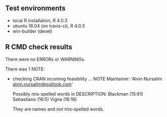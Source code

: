 ## Test environments
* local R installation, R 4.0.3
* ubuntu 16.04 (on travis-ci), R 4.0.3
* win-builder (devel)

## R CMD check results
There were no ERRORs or WARNINGs.

There was 1 NOTE:

* checking CRAN incoming feasibility ... NOTE
  Maintainer: 'Alvin Nursalim <alvin.nursalim@outlook.com>'

  Possibly mis-spelled words in DESCRIPTION:
    Blackman (15:61)
    Sebastiano (16:5)
    Vigna (16:16)
  
  They are names and not mis-spelled words.
